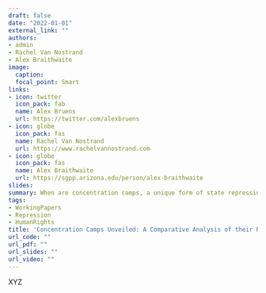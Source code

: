 ```yaml
---
draft: false
date: "2022-01-01"
external_link: ""
authors:
- admin
- Rachel Van Nostrand
- Alex Braithwaite
image:
  caption: 
  focal_point: Smart
links:
- icon: twitter
  icon_pack: fab
  name: Alex Bruens
  url: https://twitter.com/alexbruens
- icon: globe
  icon_pack: fas
  name: Rachel Van Nostrand
  url: https://www.rachelvannostrand.com
- icon: globe
  icon_pack: fas
  name: Alex Braithwaite
  url: https://sgpp.arizona.edu/person/alex-braithwaite
slides:
summary: When are concentration camps, a unique form of state repression, used in contemporary civil wars?
tags:
- WorkingPapers
- Repression
- HumanRights
title: 'Concentration Camps Unveiled: A Comparative Analysis of their Roles in Contemporary Conflicts'
url_code: ""
url_pdf: ""
url_slides: ""
url_video: ""
---
```


XYZ
